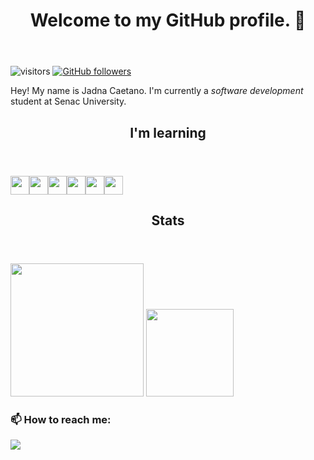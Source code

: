 
<html>
      
<header><h1>Welcome to my GitHub profile. 👋</h1></header>
   
![visitors](https://visitor-badge.glitch.me/badge?page_id=JadnaCaetano.id)
[![GitHub followers](https://img.shields.io/github/followers/JadnaCaetano.svg?style=social&label=Follow&maxAge=2592000)](https://github.co/JadnaCaetano?tab-followers)
 
	
<p> Hey! My name is Jadna Caetano. I'm currently a <i>software development</i> student at Senac University. 
	 	
	
<header><h2>I'm learning </h2></header>   
	
<img src="https://cdn.jsdelivr.net/gh/devicons/devicon/icons/java/java-original.svg" width="30" height="30"/><img src="https://cdn.jsdelivr.net/gh/devicons/devicon/icons/c/c-original.svg" width="30" height="30"/><img src="https://cdn.jsdelivr.net/gh/devicons/devicon/icons/cplusplus/cplusplus-original.svg" width="30" height="30"/><img src="https://cdn.jsdelivr.net/gh/devicons/devicon/icons/html5/html5-plain-wordmark.svg" width="30" height="30"/><img src="https://cdn.jsdelivr.net/gh/devicons/devicon/icons/css3/css3-plain-wordmark.svg" width="30" height="30"/><img src="https://cdn.jsdelivr.net/gh/devicons/devicon/icons/dart/dart-original.svg" width="30" height="30"/>
		
<header><h2>Stats</h2></header>   
     
<img height="213em" src="https://github-readme-stats-eight-theta.vercel.app/api?username=JadnaCaetano&show_icons=true&theme=dracula&include_all_commits=true&count_private=true"/>
<img height="140em" src="https://github-readme-stats.vercel.app/api/top-langs/?username=JadnaCaetano&layout=compact&langs_count=8&theme=dracula"/><img 
	
<header><h3>📫 How to reach me:</h3></header>   

<a href="https://www.linkedin.com/in/jadna-caetano-b327b7233" target="_blank">
<img src="https://img.shields.io/badge/-LinkedIn-%230077B5?style=for-the-badge&logo=linkedin&logoColor=white" target="_blank">
</a>

			            			
</html>

